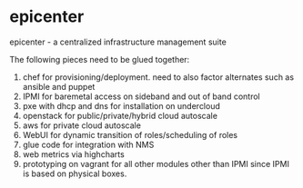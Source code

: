 epicenter
=========

epicenter - a centralized infrastructure management suite


The following pieces need to be glued together:

1. chef for provisioning/deployment. need to also factor alternates such as ansible and puppet
2. IPMI for baremetal access on sideband and out of band control
2. pxe with dhcp and dns for installation on undercloud
3. openstack for public/private/hybrid cloud autoscale
4. aws for private cloud autoscale
5. WebUI for dynamic transition of roles/scheduling of roles
6. glue code for integration with NMS
7. web metrics via highcharts
8. prototyping on vagrant for all other modules other than IPMI since IPMI is based on physical boxes.
